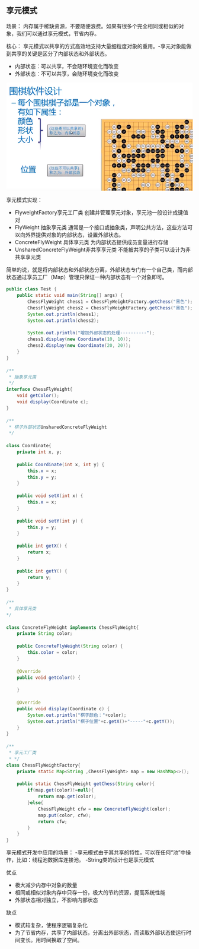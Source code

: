 ## 享元模式
场景：
内存属于稀缺资源，不要随便浪费。如果有很多个完全相同或相似的对象，我们可以通过享元模式，节省内存。

核心：
享元模式以共享的方式高效地支持大量细粒度对象的重用。-享元对象能做到共享的关键是区分了内部状态和外部状态。
* 内部状态：可以共享，不会随环境变化而改变
* 外部状态：不可以共享，会随环境变化而改变
<img src="./pictures/Annotation 2019-12-08 164229.png"  div align=center />

享元模式实现：
* FlyweightFactory享元工厂类
创建并管理享元对象，享元池一般设计成键值对
* FlyWeight 抽象享元类
通常是一个接口或抽象类，声明公共方法，这些方法可以向外界提供对象的内部状态，设置外部状态。
* ConcreteFlyWeight 具体享元类
为内部状态提供成员变量进行存储
* UnsharedConcreteFlyWeight非共享享元类
不能被共享的子类可以设计为非共享享元类

简单的说，就是将内部状态和外部状态分离，外部状态专门有一个自己类，而内部状态通过享员工厂（Map）管理只保证一种内部状态有一个对象即可。

```java
public class Test {
    public static void main(String[] args) {
        ChessFlyWeight chess1 = ChessFlyWeightFactory.getChess("黑色");
        ChessFlyWeight chess2 = ChessFlyWeightFactory.getChess("黑色");
        System.out.println(chess1);
        System.out.println(chess2);

        System.out.println("增加外部状态的处理----------");
        chess1.display(new Coordinate(10, 10));
        chess2.display(new Coordinate(20, 20));
    }
}

/**
 * 抽象享元类
 */
interface ChessFlyWeight{
    void getColor();
    void display(Coordinate c);
}

/**
 * 棋子外部状态UnsharedConcreteFlyWeight
 */

class Coordinate{
    private int x, y;

    public Coordinate(int x, int y) {
        this.x = x;
        this.y = y;
    }

    public void setX(int x) {
        this.x = x;
    }

    public void setY(int y) {
        this.y = y;
    }

    public int getX() {
        return x;
    }

    public int getY() {
        return y;
    }
}

/**
 * 具体享元类
*/

class ConcreteFlyWeight implements ChessFlyWeight{
    private String color;

    public ConcreteFlyWeight(String color) {
        this.color = color;
    }

    @Override
    public void getColor() {

    }

    @Override
    public void display(Coordinate c) {
        System.out.println("棋子颜色："+color);
        System.out.println("棋子位置"+c.getX()+"-----"+c.getY());
    }
}

/**
 * 享元工厂类
 * */
class ChessFlyWeightFactory{
    private static Map<String ,ChessFlyWeight> map = new HashMap<>();

    public static ChessFlyWeight getChess(String color){
        if(map.get(color)!=null){
            return map.get(color);
        }else{
            ChessFlyWeight cfw = new ConcreteFlyWeight(color);
            map.put(color, cfw);
            return cfw;
        }
    }
}
```

享元模式开发中应用的场景：
-享元模式由于其共享的特性，可以在任何“池”中操作，比如：线程池数据库连接池。
-String类的设计也是享元模式

优点
* 极大减少内存中对象的数量
* 相同或相似对象内存中只存一份，极大的节约资源，提高系统性能
* 外部状态相对独立，不影响内部状态

缺点
* 模式较复杂，使程序逻辑复杂化
* 为了节省内存，共享了内部状态，分离出外部状态，而读取外部状态使运行时间变长。用时间换取了空间。